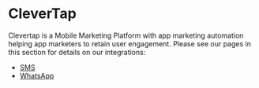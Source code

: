 # CleverTap

Clevertap is a Mobile Marketing Platform with app marketing automation helping app marketers to retain user engagement. Please see our pages in this section for details on our integrations:

* [SMS](clevertap-sms-integration)
* [WhatsApp](clevertap-whatsapp-integration)
